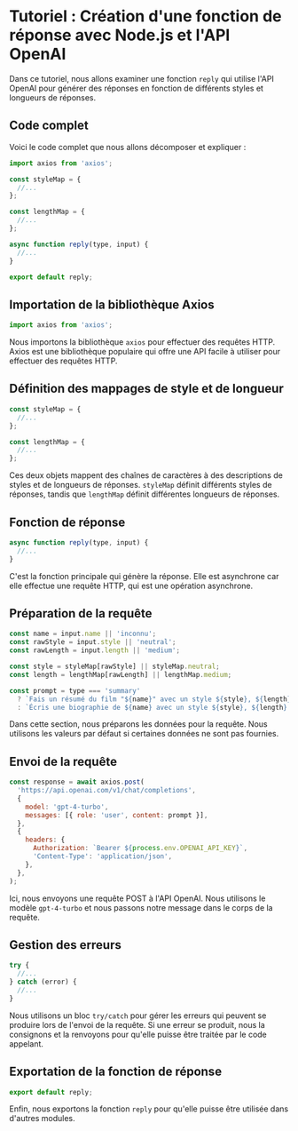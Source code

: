 # Tutoriel : Création d'une fonction de réponse avec Node.js et l'API OpenAI

Dans ce tutoriel, nous allons examiner une fonction `reply` qui utilise l'API OpenAI pour générer des réponses en fonction de différents styles et longueurs de réponses. 

## Code complet

Voici le code complet que nous allons décomposer et expliquer :

```js
import axios from 'axios';

const styleMap = {
  //...
};

const lengthMap = {
  //...
};

async function reply(type, input) {
  //...
}

export default reply;
```

## Importation de la bibliothèque Axios

```js
import axios from 'axios';
```

Nous importons la bibliothèque `axios` pour effectuer des requêtes HTTP. Axios est une bibliothèque populaire qui offre une API facile à utiliser pour effectuer des requêtes HTTP.

## Définition des mappages de style et de longueur

```js
const styleMap = {
  //...
};

const lengthMap = {
  //...
};
```

Ces deux objets mappent des chaînes de caractères à des descriptions de styles et de longueurs de réponses. `styleMap` définit différents styles de réponses, tandis que `lengthMap` définit différentes longueurs de réponses.

## Fonction de réponse

```js
async function reply(type, input) {
  //...
}
```

C'est la fonction principale qui génère la réponse. Elle est asynchrone car elle effectue une requête HTTP, qui est une opération asynchrone.

## Préparation de la requête

```js
const name = input.name || 'inconnu';
const rawStyle = input.style || 'neutral';
const rawLength = input.length || 'medium';

const style = styleMap[rawStyle] || styleMap.neutral;
const length = lengthMap[rawLength] || lengthMap.medium;

const prompt = type === 'summary'
  ? `Fais un résumé du film "${name}" avec un style ${style}, ${length}.`
  : `Écris une biographie de ${name} avec un style ${style}, ${length}.`;
```

Dans cette section, nous préparons les données pour la requête. Nous utilisons les valeurs par défaut si certaines données ne sont pas fournies.

## Envoi de la requête

```js
const response = await axios.post(
  'https://api.openai.com/v1/chat/completions',
  {
    model: 'gpt-4-turbo',
    messages: [{ role: 'user', content: prompt }],
  },
  {
    headers: {
      Authorization: `Bearer ${process.env.OPENAI_API_KEY}`,
      'Content-Type': 'application/json',
    },
  },
);
```

Ici, nous envoyons une requête POST à l'API OpenAI. Nous utilisons le modèle `gpt-4-turbo` et nous passons notre message dans le corps de la requête.

## Gestion des erreurs

```js
try {
  //...
} catch (error) {
  //...
}
```

Nous utilisons un bloc `try/catch` pour gérer les erreurs qui peuvent se produire lors de l'envoi de la requête. Si une erreur se produit, nous la consignons et la renvoyons pour qu'elle puisse être traitée par le code appelant.

## Exportation de la fonction de réponse

```js
export default reply;
```

Enfin, nous exportons la fonction `reply` pour qu'elle puisse être utilisée dans d'autres modules.